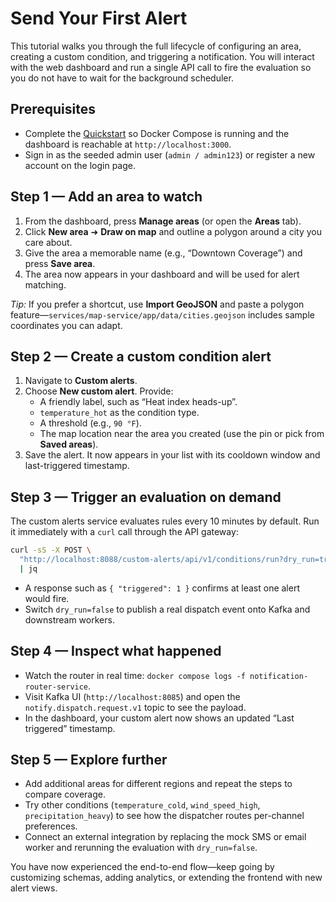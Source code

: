 # Send Your First Alert

This tutorial walks you through the full lifecycle of configuring an area, creating a custom condition, and triggering a notification. You will interact with the web dashboard and run a single API call to fire the evaluation so you do not have to wait for the background scheduler.

## Prerequisites
- Complete the [Quickstart](../getting-started.md) so Docker Compose is running and the dashboard is reachable at `http://localhost:3000`.
- Sign in as the seeded admin user (`admin / admin123`) or register a new account on the login page.

## Step 1 — Add an area to watch
1. From the dashboard, press **Manage areas** (or open the **Areas** tab).
2. Click **New area** ➜ **Draw on map** and outline a polygon around a city you care about.
3. Give the area a memorable name (e.g., “Downtown Coverage”) and press **Save area**.
4. The area now appears in your dashboard and will be used for alert matching.

*Tip:* If you prefer a shortcut, use **Import GeoJSON** and paste a polygon feature—`services/map-service/app/data/cities.geojson` includes sample coordinates you can adapt.

## Step 2 — Create a custom condition alert
1. Navigate to **Custom alerts**.
2. Choose **New custom alert**. Provide:
   - A friendly label, such as “Heat index heads-up”.
   - `temperature_hot` as the condition type.
   - A threshold (e.g., `90 °F`).
   - The map location near the area you created (use the pin or pick from **Saved areas**).
3. Save the alert. It now appears in your list with its cooldown window and last-triggered timestamp.

## Step 3 — Trigger an evaluation on demand
The custom alerts service evaluates rules every 10 minutes by default. Run it immediately with a `curl` call through the API gateway:
```bash
curl -sS -X POST \
  "http://localhost:8088/custom-alerts/api/v1/conditions/run?dry_run=true" \
  | jq
```
- A response such as `{ "triggered": 1 }` confirms at least one alert would fire.
- Switch `dry_run=false` to publish a real dispatch event onto Kafka and downstream workers.

## Step 4 — Inspect what happened
- Watch the router in real time: `docker compose logs -f notification-router-service`.
- Visit Kafka UI (`http://localhost:8085`) and open the `notify.dispatch.request.v1` topic to see the payload.
- In the dashboard, your custom alert now shows an updated “Last triggered” timestamp.

## Step 5 — Explore further
- Add additional areas for different regions and repeat the steps to compare coverage.
- Try other conditions (`temperature_cold`, `wind_speed_high`, `precipitation_heavy`) to see how the dispatcher routes per-channel preferences.
- Connect an external integration by replacing the mock SMS or email worker and rerunning the evaluation with `dry_run=false`.

You have now experienced the end-to-end flow—keep going by customizing schemas, adding analytics, or extending the frontend with new alert views.
